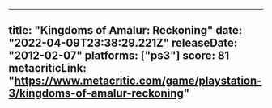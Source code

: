 
---
title: "Kingdoms of Amalur: Reckoning"
date: "2022-04-09T23:38:29.221Z"
releaseDate: "2012-02-07"
platforms: ["ps3"]
score: 81
metacriticLink: "https://www.metacritic.com/game/playstation-3/kingdoms-of-amalur-reckoning"
---
